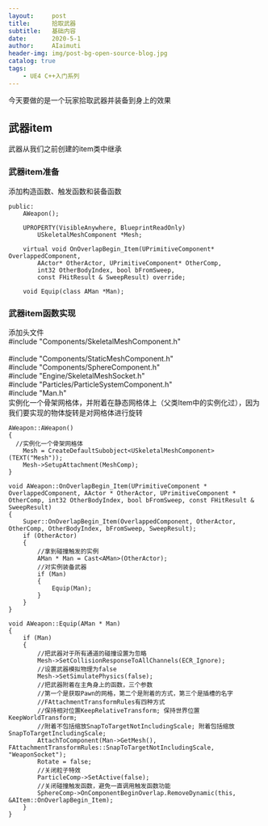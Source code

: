 ```yaml
---
layout:     post
title:      拾取武器
subtitle:   基础内容
date:       2020-5-1
author:     AIaimuti
header-img: img/post-bg-open-source-blog.jpg
catalog: true
tags:
    - UE4 C++入门系列
---
```


今天要做的是一个玩家拾取武器并装备到身上的效果

## 武器item
武器从我们之前创建的item类中继承

### 武器item准备
添加构造函数、触发函数和装备函数
```
public:
	AWeapon();

	UPROPERTY(VisibleAnywhere, BlueprintReadOnly)
		USkeletalMeshComponent *Mesh;

	virtual void OnOverlapBegin_Item(UPrimitiveComponent* OverlappedComponent,
		AActor* OtherActor, UPrimitiveComponent* OtherComp,
		int32 OtherBodyIndex, bool bFromSweep,
		const FHitResult & SweepResult) override;

	void Equip(class AMan *Man);
```

### 武器item函数实现
添加头文件<br>
#include "Components/SkeletalMeshComponent.h"<br><br>
#include "Components/StaticMeshComponent.h"<br>
#include "Components/SphereComponent.h"<br>
#include "Engine/SkeletalMeshSocket.h"<br>
#include "Particles/ParticleSystemComponent.h"<br>
#include "Man.h"<br>
实例化一个骨架网格体，并附着在静态网格体上（父类Item中的实例化过），因为我们要实现的物体旋转是对网格体进行旋转

```
AWeapon::AWeapon()
{
  //实例化一个骨架网格体
	Mesh = CreateDefaultSubobject<USkeletalMeshComponent>(TEXT("Mesh"));
	Mesh->SetupAttachment(MeshComp);
}

void AWeapon::OnOverlapBegin_Item(UPrimitiveComponent * OverlappedComponent, AActor * OtherActor, UPrimitiveComponent * OtherComp, int32 OtherBodyIndex, bool bFromSweep, const FHitResult & SweepResult)
{
	Super::OnOverlapBegin_Item(OverlappedComponent, OtherActor, OtherComp, OtherBodyIndex, bFromSweep, SweepResult);
	if (OtherActor)
	{
		//拿到碰撞触发的实例
		AMan * Man = Cast<AMan>(OtherActor);
		//对实例装备武器
		if (Man)
		{
			Equip(Man);
		}
	}
}

void AWeapon::Equip(AMan * Man)
{
	if (Man)
	{
		//把武器对于所有通道的碰撞设置为忽略
		Mesh->SetCollisionResponseToAllChannels(ECR_Ignore);
		//设置武器模拟物理为false
		Mesh->SetSimulatePhysics(false);
		//把武器附着在主角身上的函数，三个参数
		//第一个是获取Pawn的网格，第二个是附着的方式，第三个是插槽的名字
		//FAttachmentTransformRules有四种方式
		//保持相对位置KeepRelativeTransform; 保持世界位置KeepWorldTransform; 
		//附着不包括缩放SnapToTargetNotIncludingScale; 附着包括缩放SnapToTargetIncludingScale;
		AttachToComponent(Man->GetMesh(), FAttachmentTransformRules::SnapToTargetNotIncludingScale, "WeaponSocket");
		Rotate = false;
		//关闭粒子特效
		ParticleComp->SetActive(false);
		//关闭碰撞触发函数，避免一直调用触发函数功能
		SphereComp->OnComponentBeginOverlap.RemoveDynamic(this, &AItem::OnOverlapBegin_Item);
	}
}
```

